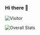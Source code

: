 ### Hi there 👋

![Visitor](https://visitor-badge.laobi.icu/badge?page_id=irshimul.irshimul)

![Overall Stats](https://github-readme-stats.vercel.app/api?username=irshimul&count_private=true&show_icons=true&hide=contribs)

<!--
**irshimul/irshimul** is a ✨ _special_ ✨ repository because its `README.md` (this file) appears on your GitHub profile.

Here are some ideas to get you started:

- 🔭 I’m currently working on ...
- 🌱 I’m currently learning ...
- 👯 I’m looking to collaborate on ...
- 🤔 I’m looking for help with ...
- 💬 Ask me about ...
- 📫 How to reach me: ...
- 😄 Pronouns: ...
- ⚡ Fun fact: ...
-->
